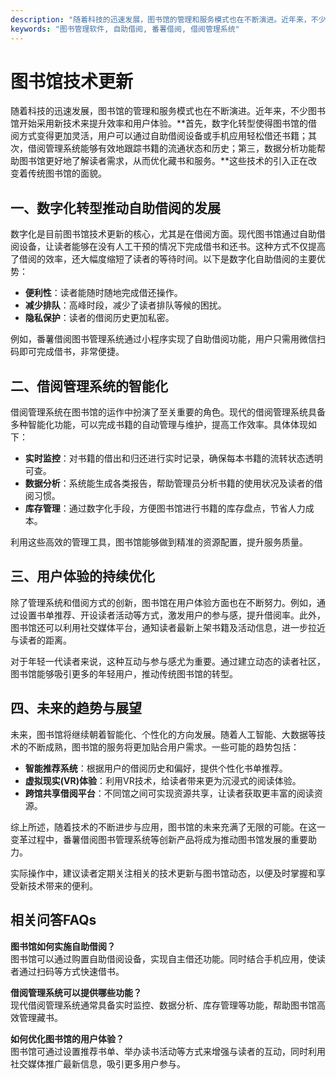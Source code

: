```yaml
---
description: "随着科技的迅速发展，图书馆的管理和服务模式也在不断演进。近年来，不少图书馆开始采用新技术来提升效率和用户体验。**首先，数字化转型使得图书馆的借阅方式变得更加灵活，用户可以通过自助借阅设备或手机应用轻松借还书籍；其次，借阅管理系统能够有效地跟踪书籍的流通状态和历史；第三，数据分析功能帮助图书馆更好地了解读者需求，从而优化藏书和服务。**这些技术的引入正在改变着传统图书馆的面貌。"
keywords: "图书管理软件, 自助借阅, 番薯借阅, 借阅管理系统"
---
```

# 图书馆技术更新

随着科技的迅速发展，图书馆的管理和服务模式也在不断演进。近年来，不少图书馆开始采用新技术来提升效率和用户体验。**首先，数字化转型使得图书馆的借阅方式变得更加灵活，用户可以通过自助借阅设备或手机应用轻松借还书籍；其次，借阅管理系统能够有效地跟踪书籍的流通状态和历史；第三，数据分析功能帮助图书馆更好地了解读者需求，从而优化藏书和服务。**这些技术的引入正在改变着传统图书馆的面貌。

## 一、数字化转型推动自助借阅的发展

数字化是目前图书馆技术更新的核心，尤其是在借阅方面。现代图书馆通过自助借阅设备，让读者能够在没有人工干预的情况下完成借书和还书。这种方式不仅提高了借阅的效率，还大幅度缩短了读者的等待时间。以下是数字化自助借阅的主要优势：

- **便利性**：读者能随时随地完成借还操作。
- **减少排队**：高峰时段，减少了读者排队等候的困扰。
- **隐私保护**：读者的借阅历史更加私密。

例如，番薯借阅图书管理系统通过小程序实现了自助借阅功能，用户只需用微信扫码即可完成借书，非常便捷。

## 二、借阅管理系统的智能化

借阅管理系统在图书馆的运作中扮演了至关重要的角色。现代的借阅管理系统具备多种智能化功能，可以完成书籍的自动管理与维护，提高工作效率。具体体现如下：

- **实时监控**：对书籍的借出和归还进行实时记录，确保每本书籍的流转状态透明可查。
- **数据分析**：系统能生成各类报告，帮助管理员分析书籍的使用状况及读者的借阅习惯。
- **库存管理**：通过数字化手段，方便图书馆进行书籍的库存盘点，节省人力成本。

利用这些高效的管理工具，图书馆能够做到精准的资源配置，提升服务质量。

## 三、用户体验的持续优化

除了管理系统和借阅方式的创新，图书馆在用户体验方面也在不断努力。例如，通过设置书单推荐、开设读者活动等方式，激发用户的参与感，提升借阅率。此外，图书馆还可以利用社交媒体平台，通知读者最新上架书籍及活动信息，进一步拉近与读者的距离。

对于年轻一代读者来说，这种互动与参与感尤为重要。通过建立动态的读者社区，图书馆能够吸引更多的年轻用户，推动传统图书馆的转型。

## 四、未来的趋势与展望

未来，图书馆将继续朝着智能化、个性化的方向发展。随着人工智能、大数据等技术的不断成熟，图书馆的服务将更加贴合用户需求。一些可能的趋势包括：

- **智能推荐系统**：根据用户的借阅历史和偏好，提供个性化书单推荐。
- **虚拟现实(VR)体验**：利用VR技术，给读者带来更为沉浸式的阅读体验。
- **跨馆共享借阅平台**：不同馆之间可实现资源共享，让读者获取更丰富的阅读资源。

综上所述，随着技术的不断进步与应用，图书馆的未来充满了无限的可能。在这一变革过程中，番薯借阅图书管理系统等创新产品将成为推动图书馆发展的重要助力。

实际操作中，建议读者定期关注相关的技术更新与图书馆动态，以便及时掌握和享受新技术带来的便利。

## 相关问答FAQs

**图书馆如何实施自助借阅？**  
图书馆可以通过购置自助借阅设备，实现自主借还功能。同时结合手机应用，使读者通过扫码等方式快速借书。

**借阅管理系统可以提供哪些功能？**  
现代借阅管理系统通常具备实时监控、数据分析、库存管理等功能，帮助图书馆高效管理藏书。

**如何优化图书馆的用户体验？**  
图书馆可通过设置推荐书单、举办读书活动等方式来增强与读者的互动，同时利用社交媒体推广最新信息，吸引更多用户参与。
